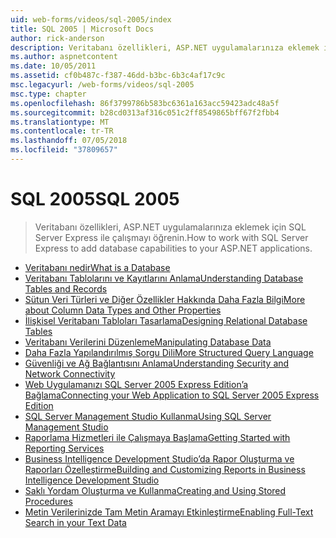```yaml
---
uid: web-forms/videos/sql-2005/index
title: SQL 2005 | Microsoft Docs
author: rick-anderson
description: Veritabanı özellikleri, ASP.NET uygulamalarınıza eklemek için SQL Server Express ile çalışmayı öğrenin.
ms.author: aspnetcontent
ms.date: 10/05/2011
ms.assetid: cf0b487c-f387-46dd-b3bc-6b3c4af17c9c
msc.legacyurl: /web-forms/videos/sql-2005
msc.type: chapter
ms.openlocfilehash: 86f3799786b583bc6361a163acc59423adc48a5f
ms.sourcegitcommit: b28cd0313af316c051c2ff8549865bff67f2fbb4
ms.translationtype: MT
ms.contentlocale: tr-TR
ms.lasthandoff: 07/05/2018
ms.locfileid: "37809657"
---
```

<a name="sql-2005"></a><span data-ttu-id="3e641-103">SQL 2005</span><span class="sxs-lookup"><span data-stu-id="3e641-103">SQL 2005</span></span>
====================
> <span data-ttu-id="3e641-104">Veritabanı özellikleri, ASP.NET uygulamalarınıza eklemek için SQL Server Express ile çalışmayı öğrenin.</span><span class="sxs-lookup"><span data-stu-id="3e641-104">How to work with SQL Server Express to add database capabilities to your ASP.NET applications.</span></span>


- [<span data-ttu-id="3e641-105">Veritabanı nedir</span><span class="sxs-lookup"><span data-stu-id="3e641-105">What is a Database</span></span>](what-is-a-database.md)
- [<span data-ttu-id="3e641-106">Veritabanı Tablolarını ve Kayıtlarını Anlama</span><span class="sxs-lookup"><span data-stu-id="3e641-106">Understanding Database Tables and Records</span></span>](understanding-database-tables-and-records.md)
- [<span data-ttu-id="3e641-107">Sütun Veri Türleri ve Diğer Özellikler Hakkında Daha Fazla Bilgi</span><span class="sxs-lookup"><span data-stu-id="3e641-107">More about Column Data Types and Other Properties</span></span>](more-about-column-data-types-and-other-properties.md)
- [<span data-ttu-id="3e641-108">İlişkisel Veritabanı Tabloları Tasarlama</span><span class="sxs-lookup"><span data-stu-id="3e641-108">Designing Relational Database Tables</span></span>](designing-relational-database-tables.md)
- [<span data-ttu-id="3e641-109">Veritabanı Verilerini Düzenleme</span><span class="sxs-lookup"><span data-stu-id="3e641-109">Manipulating Database Data</span></span>](manipulating-database-data.md)
- [<span data-ttu-id="3e641-110">Daha Fazla Yapılandırılmış Sorgu Dili</span><span class="sxs-lookup"><span data-stu-id="3e641-110">More Structured Query Language</span></span>](more-structured-query-language.md)
- [<span data-ttu-id="3e641-111">Güvenliği ve Ağ Bağlantısını Anlama</span><span class="sxs-lookup"><span data-stu-id="3e641-111">Understanding Security and Network Connectivity</span></span>](understanding-security-and-network-connectivity.md)
- [<span data-ttu-id="3e641-112">Web Uygulamanızı SQL Server 2005 Express Edition’a Bağlama</span><span class="sxs-lookup"><span data-stu-id="3e641-112">Connecting your Web Application to SQL Server 2005 Express Edition</span></span>](connecting-your-web-application-to-sql-server-2005-express-edition.md)
- [<span data-ttu-id="3e641-113">SQL Server Management Studio Kullanma</span><span class="sxs-lookup"><span data-stu-id="3e641-113">Using SQL Server Management Studio</span></span>](using-sql-server-management-studio.md)
- [<span data-ttu-id="3e641-114">Raporlama Hizmetleri ile Çalışmaya Başlama</span><span class="sxs-lookup"><span data-stu-id="3e641-114">Getting Started with Reporting Services</span></span>](getting-started-with-reporting-services.md)
- [<span data-ttu-id="3e641-115">Business Intelligence Development Studio’da Rapor Oluşturma ve Raporları Özelleştirme</span><span class="sxs-lookup"><span data-stu-id="3e641-115">Building and Customizing Reports in Business Intelligence Development Studio</span></span>](building-and-customizing-reports-in-business-intelligence-development-studio.md)
- [<span data-ttu-id="3e641-116">Saklı Yordam Oluşturma ve Kullanma</span><span class="sxs-lookup"><span data-stu-id="3e641-116">Creating and Using Stored Procedures</span></span>](creating-and-using-stored-procedures.md)
- [<span data-ttu-id="3e641-117">Metin Verilerinizde Tam Metin Aramayı Etkinleştirme</span><span class="sxs-lookup"><span data-stu-id="3e641-117">Enabling Full-Text Search in your Text Data</span></span>](enabling-full-text-search-in-your-text-data.md)
